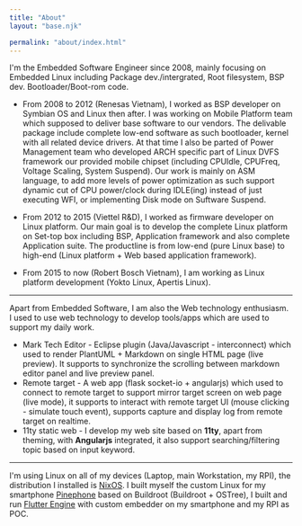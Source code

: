 ```yaml
---
title: "About"
layout: "base.njk"

permalink: "about/index.html"
---
```


I'm the Embedded Software Engineer since 2008, mainly focusing on Embedded Linux including Package dev./intergrated, Root filesystem, BSP dev. Bootloader/Boot-rom code.

* From 2008 to 2012 (Renesas Vietnam), I worked as BSP developer on Symbian OS and Linux then after. I was working on Mobile Platform team which supposed to deliver base software to our vendors. The delivable package include complete low-end software as such bootloader, kernel with all related device drivers. At that time I also be parted of Power Management team who developed ARCH specific part of Linux DVFS framework our provided mobile chipset (including CPUIdle, CPUFreq, Voltage Scaling, System Suspend). Our work is mainly on ASM language, to add more levels of power optimization as such support dynamic cut of CPU power/clock during IDLE(ing) instead of just executing WFI, or implementing Disk mode on Suftware Suspend.

* From 2012 to 2015 (Viettel R&D), I worked as firmware developer on Linux platform. Our main goal is to develop the complete Linux platform on Set-top box including BSP, Application framework and also complete Application suite. The productline is from low-end (pure Linux base) to high-end (Linux platform + Web based application framework).

* From 2015 to now (Robert Bosch Vietnam), I am working as Linux platform development (Yokto Linux, Apertis Linux).

----

Apart from Embedded Software, I am also the Web technology enthusiasm. I used to use web technology to develop tools/apps which are used to support my daily work.

* Mark Tech Editor - Eclipse plugin (Java/Javascript - interconnect) which used to render PlantUML + Markdown on single HTML page (live preview). It supports to synchronize the scrolling between markdown editor panel and live preview panel.
* Remote target - A web app (flask socket-io + angularjs) which used to connect to remote target to support mirror target screen on web page (live mode), it supports to interact with remote target UI (mouse clicking - simulate touch event), supports capture and display log from remote target on realtime.
* 11ty static web - I develop my web site based on **11ty**, apart from theming, with **Angularjs** integrated, it also support searching/filtering topic based on input keyword.

----

I'm using Linux on all of my devices (Laptop, main Workstation, my RPI), the distribution I installed is [NixOS](https://nixos.org). I built myself the custom Linux for my smartphone [Pinephone](https://www.pine64.org/pinephone/) based on Buildroot (Buildroot + OSTree), I built and run [Flutter Engine](https://github.com/flutter/engine) with custom embedder on my smartphone and my RPI as POC.